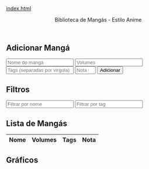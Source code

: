 [index.html](https://github.com/user-attachments/files/21813554/index.html)
<!DOCTYPE html>
<html lang="pt-BR">
<head>
<meta charset="UTF-8">
<meta name="viewport" content="width=device-width, initial-scale=1.0">
<title>Biblioteca de Mangás - Estilo Anime</title>
<style>
  /* Fonte estilo anime */
  @import url('https://fonts.googleapis.com/css2?family=Press+Start+2P&display=swap');

  body {
    font-family: 'Press Start 2P', cursive;
    background: #1e1e2f;  /* fundo escuro */
    color: #f0f0f0;       /* texto claro */
    margin: 0;
    padding: 0;
  }

  header {
    background: linear-gradient(90deg, #ff0055, #ff7700);
    color: #fff;
    padding: 1.5em;
    text-align: center;
    font-size: 1.5em;
    text-shadow: 2px 2px #000;
  }

  main {
    padding: 1em;
    max-width: 900px;
    margin: auto;
  }

  input, select, button {
    padding: 0.6em;
    margin: 0.5em 0;
    border: none;
    border-radius: 6px;
    font-family: inherit;
    font-size: 0.9em;
  }

  input, select {
    width: 48%;
  }

  button {
    background: #ff0055;
    color: #fff;
    cursor: pointer;
    transition: 0.3s;
  }

  button:hover {
    background: #ff7700;
  }

  table {
    width: 100%;
    border-collapse: collapse;
    margin-top: 1em;
    background: #2e2e3f;
    border-radius: 6px;
    overflow: hidden;
  }

  th, td {
    border-bottom: 1px solid #444;
    padding: 0.8em;
    text-align: left;
  }

  th {
    background: #3e3e5f;
    color: #fff;
  }

  canvas {
    margin-top: 2em;
    background: #2e2e3f;
    border: 2px solid #444;
    border-radius: 8px;
  }
</style>
</head>
<body>
<header>
  Biblioteca de Mangás - Estilo Anime
</header>
<main>
  <h2>Adicionar Mangá</h2>
  <input type="text" id="nome" placeholder="Nome do mangá">
  <input type="text" id="volumes" placeholder="Volumes">
  <input type="text" id="tags" placeholder="Tags (separadas por vírgula)">
  <input type="number" id="nota" placeholder="Nota 0-10" min="0" max="10">
  <button onclick="adicionarManga()">Adicionar</button>

  <h2>Filtros</h2>
  <input type="text" id="filtroNome" placeholder="Filtrar por nome" oninput="renderizarLista()">
  <input type="text" id="filtroTag" placeholder="Filtrar por tag" oninput="renderizarLista()">

  <h2>Lista de Mangás</h2>
  <table>
    <thead>
      <tr><th>Nome</th><th>Volumes</th><th>Tags</th><th>Nota</th></tr>
    </thead>
    <tbody id="listaMangás"></tbody>
  </table>

  <h2>Gráficos</h2>
  <canvas id="graficoNotas" width="400" height="200"></canvas>
  <canvas id="graficoVolumes" width="400" height="200"></canvas>
</main>

<script src="https://cdn.jsdelivr.net/npm/chart.js"></script>
<script>
  let mangas = JSON.parse(localStorage.getItem('mangas')) || [];

  function adicionarManga() {
    const nome = document.getElementById('nome').value.trim();
    const volumes = parseInt(document.getElementById('volumes').value.trim()) || 0;
    const tags = document.getElementById('tags').value.trim();
    const nota = parseFloat(document.getElementById('nota').value.trim()) || 0;

    if (!nome) return alert('Digite o nome do mangá!');
    mangas.push({ nome, volumes, tags: tags.split(',').map(t => t.trim()), nota });
    localStorage.setItem('mangas', JSON.stringify(mangas));

    document.getElementById('nome').value = '';
    document.getElementById('volumes').value = '';
    document.getElementById('tags').value = '';
    document.getElementById('nota').value = '';

    renderizarLista();
    atualizarGraficos();
  }

  function renderizarLista() {
    const tbody = document.getElementById('listaMangás');
    tbody.innerHTML = '';
    const filtroNome = document.getElementById('filtroNome').value.toLowerCase();
    const filtroTag = document.getElementById('filtroTag').value.toLowerCase();

    mangas
      .filter(m => m.nome.toLowerCase().includes(filtroNome))
      .filter(m => filtroTag === '' || m.tags.some(t => t.toLowerCase().includes(filtroTag)))
      .forEach(m => {
        const tr = document.createElement('tr');
        tr.innerHTML = `<td>${m.nome}</td><td>${m.volumes}</td><td>${m.tags.join(', ')}</td><td>${m.nota}</td>`;
        tbody.appendChild(tr);
      });
  }

  let graficoNotas, graficoVolumes;

  function atualizarGraficos() {
    const ctxNotas = document.getElementById('graficoNotas').getContext('2d');
    const ctxVolumes = document.getElementById('graficoVolumes').getContext('2d');

    const nomes = mangas.map(m => m.nome);
    const notas = mangas.map(m => m.nota);
    const volumes = mangas.map(m => m.volumes);

    if (graficoNotas) graficoNotas.destroy();
    if (graficoVolumes) graficoVolumes.destroy();

    graficoNotas = new Chart(ctxNotas, {
      type: 'bar',
      data: { labels: nomes, datasets: [{ label: 'Notas', data: notas, backgroundColor: 'rgba(255, 0, 85, 0.7)' }] },
      options: { scales: { y: { beginAtZero: true, max: 10 } } }
    });

    graficoVolumes = new Chart(ctxVolumes, {
      type: 'bar',
      data: { labels: nomes, datasets: [{ label: 'Volumes', data: volumes, backgroundColor: 'rgba(255, 119, 0, 0.7)' }] },
      options: { scales: { y: { beginAtZero: true } } }
    });
  }

  renderizarLista();
  atualizarGraficos();
</script>
</body>
</html>
